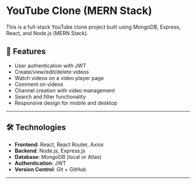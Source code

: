 # YouTube Clone (MERN Stack)

This is a full-stack YouTube clone project built using MongoDB, Express, React, and Node.js (MERN Stack).

## 🎯 Features

- User authentication with JWT
- Create/view/edit/delete videos
- Watch videos on a video player page
- Comment on videos
- Channel creation with video management
- Search and filter functionality
- Responsive design for mobile and desktop

---

## 🛠️ Technologies

- **Frontend**: React, React Router, Axios
- **Backend**: Node.js, Express.js
- **Database**: MongoDB (local or Atlas)
- **Authentication**: JWT
- **Version Control**: Git + GitHub

---



